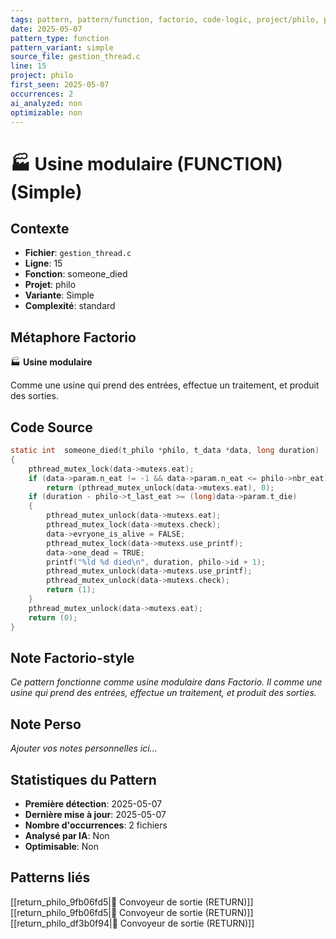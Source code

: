 ```yaml
---
tags: pattern, pattern/function, factorio, code-logic, project/philo, pattern/variant/simple
date: 2025-05-07
pattern_type: function
pattern_variant: simple
source_file: gestion_thread.c
line: 15
project: philo
first_seen: 2025-05-07
occurrences: 2
ai_analyzed: non
optimizable: non
---
```


# 🏭 Usine modulaire (FUNCTION) (Simple)

## Contexte
- **Fichier**: `gestion_thread.c`
- **Ligne**: 15
- **Fonction**: someone_died
- **Projet**: philo
- **Variante**: Simple
- **Complexité**: standard

## Métaphore Factorio
🏭 **Usine modulaire**

Comme une usine qui prend des entrées, effectue un traitement, et produit des sorties.

## Code Source
```c
static int	someone_died(t_philo *philo, t_data *data, long duration)
{
	pthread_mutex_lock(data->mutexs.eat);
	if (data->param.n_eat != -1 && data->param.n_eat <= philo->nbr_eat)
		return (pthread_mutex_unlock(data->mutexs.eat), 0);
	if (duration - philo->t_last_eat >= (long)data->param.t_die)
	{
		pthread_mutex_unlock(data->mutexs.eat);
		pthread_mutex_lock(data->mutexs.check);
		data->evryone_is_alive = FALSE;
		pthread_mutex_lock(data->mutexs.use_printf);
		data->one_dead = TRUE;
		printf("%ld %d died\n", duration, philo->id + 1);
		pthread_mutex_unlock(data->mutexs.use_printf);
		pthread_mutex_unlock(data->mutexs.check);
		return (1);
	}
	pthread_mutex_unlock(data->mutexs.eat);
	return (0);
}
```

## Note Factorio-style
*Ce pattern fonctionne comme usine modulaire dans Factorio. Il comme une usine qui prend des entrées, effectue un traitement, et produit des sorties.*

## Note Perso
*Ajouter vos notes personnelles ici...*

## Statistiques du Pattern
- **Première détection**: 2025-05-07
- **Dernière mise à jour**: 2025-05-07
- **Nombre d'occurrences**: 2 fichiers
- **Analysé par IA**: Non
- **Optimisable**: Non

## Patterns liés
[[return_philo_9fb06fd5|🚚 Convoyeur de sortie (RETURN)]]
[[return_philo_9fb06fd5|🚚 Convoyeur de sortie (RETURN)]]
[[return_philo_df3b0f94|🚚 Convoyeur de sortie (RETURN)]]
